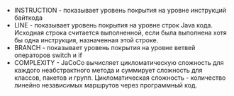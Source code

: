 * INSTRUCTION - показывает уровень покрытия на уровне инструкций байткода
* LINE - показывает уровень покрытия на уровне строк Java кода. Исходная строка считается выполненной, если была выполнена хотя бы одна инструкция, назначенная этой строке.
* BRANCH - показывает уровень покрытия на уровне ветвей операторов switch и if
* COMPLEXITY - JaCoCo вычисляет цикломатическую сложность для каждого неабстрактного метода и суммирует сложность для классов, пакетов и групп. Цикломатическая сложность - количество линейно независимых маршрутов через программный код.